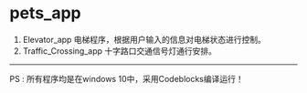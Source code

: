 # pets_app

1. Elevator_app 电梯程序，根据用户输入的信息对电梯状态进行控制。
2. Traffic_Crossing_app 十字路口交通信号灯通行安排。





----------------------------------------------------------------------------------------------

PS : 所有程序均是在windows 10中，采用Codeblocks编译运行！

